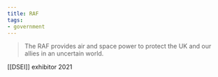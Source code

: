 ```yaml
---
title: RAF
tags:
- government
---
```

> The RAF provides air and space power to protect the UK and our allies in an uncertain world.

[[DSEI]] exhibitor 2021